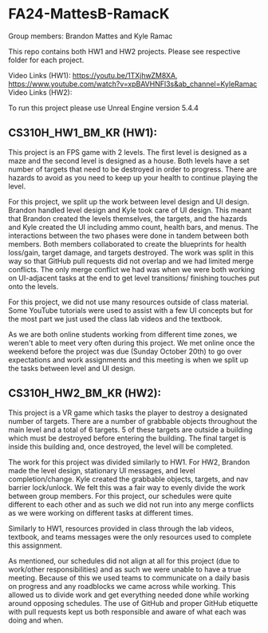 # FA24-MattesB-RamacK

Group members: Brandon Mattes and Kyle Ramac

This repo contains both HW1 and HW2 projects. Please see respective folder for each project.

Video Links (HW1): https://youtu.be/1TXjhwZM8XA, https://www.youtube.com/watch?v=xpBAVHNFl3s&ab_channel=KyleRamac
Video Links (HW2):

To run this project please use Unreal Engine version 5.4.4

## CS310H_HW1_BM_KR (HW1):
This project is an FPS game with 2 levels. The first level is designed as a maze and the second level is designed as a house. Both levels
have a set number of targets that need to be destroyed in order to progress. There are hazards to avoid as you need to keep up your 
health to continue playing the level.

For this project, we split up the work between level design and UI design. Brandon handled level design and Kyle took care of UI design.
This meant that Brandon created the levels themselves, the targets, and the hazards and Kyle created the UI including ammo count,
health bars, and menus. The interactions between the two phases were done in tandem between both members. Both members collaborated
to create the blueprints for health loss/gain, target damage, and targets destroyed. The work was split in this way so that GitHub
pull requests did not overlap and we had limited merge conflicts. The only merge conflict we had was when we were both working on
UI-adjacent tasks at the end to get level transitions/ finishing touches put onto the levels.

For this project, we did not use many resources outside of class material. Some YouTube tutorials were used to assist with a few UI concepts
but for the most part we just used the class lab videos and the textbook.

As we are both online students working from different time zones, we weren't able to meet very often during this project. We met online once
the weekend before the project was due (Sunday October 20th) to go over expectations and work assignments and this meeting is when we split
up the tasks between level and UI design.

## CS310H_HW2_BM_KR (HW2):
This project is a VR game which tasks the player to destroy a designated number of targets. There are a number of grabbable objects throughout
the main level and a total of 6 targets. 5 of these targets are outside a building which must be destroyed before entering the building.
The final target is inside this building and, once destroyed, the level will be completed.

The work for this project was divided similarly to HW1. For HW2, Brandon made the level design, stationary UI messages, and level completion/change.
Kyle created the grabbable objects, targets, and nav barrier lock/unlock. We felt this was a fair way to evenly divide the work between group members.
For this project, our schedules were quite different to each other and as such we did not run into any merge conflicts as we were working on
different tasks at different times.

Similarly to HW1, resources provided in class through the lab videos, textbook, and teams messages were the only resources used to complete
this assignment.

As mentioned, our schedules did not align at all for this project (due to work/other responsibilities) and as such we were unable to have a
true meeting. Because of this we used teams to communicate on a daily basis on progress and any roadblocks we came across while working. This allowed
us to divide work and get everything needed done while working around opposing schedules. The use of GitHub and proper GitHub etiquette with pull
requests kept us both responsible and aware of what each was doing and when.
